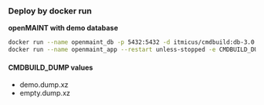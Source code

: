 ### Deploy by docker run
**openMAINT with demo database**  
```bash
docker run --name openmaint_db -p 5432:5432 -d itmicus/cmdbuild:db-3.0
docker run --name openmaint_app --restart unless-stopped -e CMDBUILD_DUMP="demo.dump.xz" --link openmaint_db  -p 8090:8080 -d afcarvalho1991/cmdbuild:om-2.3-3.4.1-d
```  

#### CMDBUILD_DUMP values
* demo.dump.xz
* empty.dump.xz

